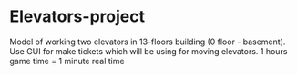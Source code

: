# Elevators-project
Model of working two elevators in 13-floors building (0 floor - basement).  Use GUI for make tickets  which will be using for moving elevators.   1 hours game time = 1 minute real time
